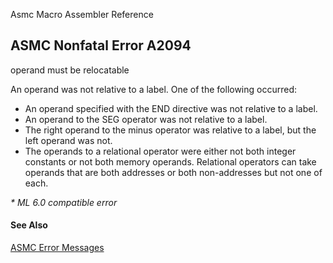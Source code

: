 Asmc Macro Assembler Reference

## ASMC Nonfatal Error A2094

operand must be relocatable

An operand was not relative to a label. One of the following occurred:

- An operand specified with the END directive was not relative to a label.
- An operand to the SEG operator was not relative to a label.
- The right operand to the minus operator was relative to a label, but the left operand was not.
- The operands to a relational operator were either not both integer constants or not both memory operands. Relational operators can take operands that are both addresses or both non-addresses but not one of each.

_* ML 6.0 compatible error_

#### See Also

[ASMC Error Messages](readme.md)